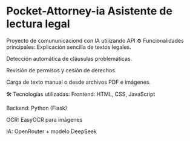 # Pocket-Attorney-ia Asistente de lectura legal


Proyecto de comununicaciond con IA utilizando API 
⚙️ Funcionalidades principales:
Explicación sencilla de textos legales.

Detección automática de cláusulas problemáticas.

Revisión de permisos y cesión de derechos.

Carga de texto manual o desde archivos PDF e imágenes.

🛠️ Tecnologías utilizadas:
Frontend: HTML, CSS, JavaScript

Backend: Python (Flask)

OCR: EasyOCR para imágenes

IA: OpenRouter + modelo DeepSeek


